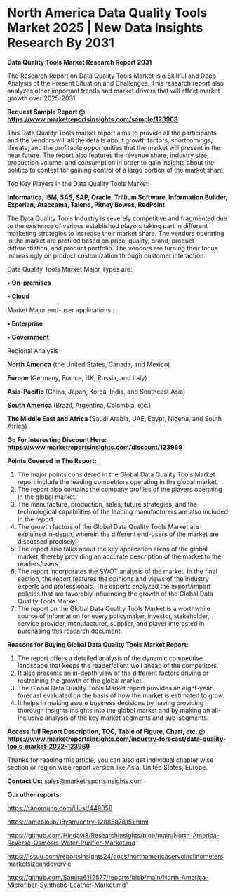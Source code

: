 # North America Data Quality Tools Market 2025 | New Data Insights Research By 2031

<strong>Data Quality Tools Market Research Report 2031</strong>

The Research Report on Data Quality Tools Market is a Skillful and Deep Analysis of the Present Situation and Challenges. This research report also analyzes other important trends and market drivers that will affect market growth over 2025-2031.

<strong>Request Sample Report @ <a href=https://www.marketreportsinsights.com/sample/123969>https://www.marketreportsinsights.com/sample/123969</a></strong>

This Data Quality Tools market report aims to provide all the participants and the vendors will all the details about growth factors, shortcomings, threats, and the profitable opportunities that the market will present in the near future. The report also features the revenue share, industry size, production volume, and consumption in order to gain insights about the politics to contest for gaining control of a large portion of the market share.

Top Key Players in the Data Quality Tools Market:

<strong>Informatica, IBM, SAS, SAP, Oracle, Trillium Software, Information Bulider, Experian, Ataccama, Talend, Pitney Bowes, RedPoint</strong>

The Data Quality Tools Industry is severely competitive and fragmented due to the existence of various established players taking part in different marketing strategies to increase their market share. The vendors operating in the market are profiled based on price, quality, brand, product differentiation, and product portfolio. The vendors are turning their focus increasingly on product customization through customer interaction.

Data Quality Tools Market Major Types are:

<strong>• On-premises

• Cloud</strong>

Market Major end-user applications :

<strong>• Enterprise

• Government</strong>

Regional Analysis

</u><strong><b>North America</b></strong> (the United States, Canada, and Mexico)

<strong><b>Europe </b></strong>(Germany, France, UK, Russia, and Italy)

<strong><b>Asia-Pacific</b></strong> (China, Japan, Korea, India, and Southeast Asia)

<strong><b>South America</b></strong> (Brazil, Argentina, Colombia, etc.)

<strong><b>The Middle East and Africa</b></strong> (Saudi Arabia, UAE, Egypt, Nigeria, and South Africa)

<strong>Go For Interesting Discount Here: <a href=https://www.marketreportsinsights.com/discount/123969>https://www.marketreportsinsights.com/discount/123969</a></strong>

<strong>Points Covered in The Report:</strong>
<ol>
  <li>The major points considered in the Global Data Quality Tools Market report include the leading competitors operating in the global market.</li>
  <li>The report also contains the company profiles of the players operating in the global market.</li>
  <li>The manufacture, production, sales, future strategies, and the technological capabilities of the leading manufacturers are also included in the report.</li>
  <li>The growth factors of the Global Data Quality Tools Market are explained in-depth, wherein the different end-users of the market are discussed precisely.</li>
  <li>The report also talks about the key application areas of the global market, thereby providing an accurate description of the market to the readers/users.</li>
  <li>The report incorporates the SWOT analysis of the market. In the final section, the report features the opinions and views of the industry experts and professionals. The experts analyzed the export/import policies that are favorably influencing the growth of the Global Data Quality Tools Market.</li>
  <li>The report on the Global Data Quality Tools Market is a worthwhile source of information for every policymaker, investor, stakeholder, service provider, manufacturer, supplier, and player interested in purchasing this research document.</li>
</ol>
<strong>Reasons for Buying Global Data Quality Tools Market Report:</strong>

<ol>
  <li>The report offers a detailed analysis of the dynamic competitive landscape that keeps the reader/client well ahead of the competitors.</li>
  <li>It also presents an in-depth view of the different factors driving or restraining the growth of the global market.</li>
  <li>The Global Data Quality Tools Market report provides an eight-year forecast evaluated on the basis of how the market is estimated to grow.</li>
  <li>It helps in making aware business decisions by having providing thorough insights insights into the global market and by making an all-inclusive analysis of the key market segments and sub-segments.</li>
</ol>
<strong>Access full Report Description, TOC, Table of Figure, Chart, etc. @ <a href=https://www.marketreportsinsights.com/industry-forecast/data-quality-tools-market-2022-123969>https://www.marketreportsinsights.com/industry-forecast/data-quality-tools-market-2022-123969</a></strong>


Thanks for reading this article; you can also get individual chapter wise section or region wise report version like Asia, United States, Europe.

<strong>Contact Us:</strong>
sales@marketreportsinsights.com

<strong>Our other reports:</strong>

<a href=https://tanomuno.com/illust/449058>https://tanomuno.com/illust/449058</a>

<a href=https://ameblo.jp/18yam/entry-12885878151.html>https://ameblo.jp/18yam/entry-12885878151.html</a>

<a href=https://github.com/Hindavi8/Researchinsights/blob/main/North-America-Reverse-Osmosis-Water-Purifier-Market.md>https://github.com/Hindavi8/Researchinsights/blob/main/North-America-Reverse-Osmosis-Water-Purifier-Market.md</a>

<a href=https://issuu.com/reportsinsights24/docs/northamericaservoinclinometersmarketsizeandovervie>https://issuu.com/reportsinsights24/docs/northamericaservoinclinometersmarketsizeandovervie</a>

<a href=https://github.com/Samira6112577/reports/blob/main/North-America-Microfiber-Synthetic-Leather-Market.md>https://github.com/Samira6112577/reports/blob/main/North-America-Microfiber-Synthetic-Leather-Market.md</a>"
